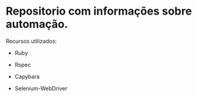 # Repositorio com informações sobre automação.

Recursos utilizados:

* Ruby

* Rspec

* Capybara

* Selenium-WebDriver

